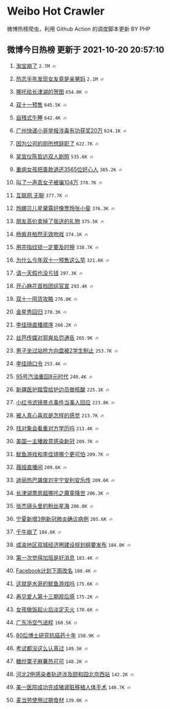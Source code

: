 # Weibo Hot Crawler 



微博热榜爬虫，利用 Github Action 的调度脚本更新 BY PHP 


## 微博今日热榜 更新于 2021-10-20 20:57:10 
1. [淘宝崩了](https://s.weibo.com/weibo?q=%E6%B7%98%E5%AE%9D%E5%B4%A9%E4%BA%86&Refer=top) `2.7M 🔥` 

1. [热恋半年发现女友竟是亲舅妈](https://s.weibo.com/weibo?q=%23%E7%83%AD%E6%81%8B%E5%8D%8A%E5%B9%B4%E5%8F%91%E7%8E%B0%E5%A5%B3%E5%8F%8B%E7%AB%9F%E6%98%AF%E4%BA%B2%E8%88%85%E5%A6%88%23&Refer=top) `2.1M 🔥` 

1. [哪吒给长津湖的贺图](https://s.weibo.com/weibo?q=%23%E5%93%AA%E5%90%92%E7%BB%99%E9%95%BF%E6%B4%A5%E6%B9%96%E7%9A%84%E8%B4%BA%E5%9B%BE%23&Refer=top) `654.0K 🔥` 

1. [双十一预售](https://s.weibo.com/weibo?q=%23%E5%8F%8C%E5%8D%81%E4%B8%80%E9%A2%84%E5%94%AE%23&Refer=top) `645.5K 🔥` 

1. [自残式午睡](https://s.weibo.com/weibo?q=%23%E8%87%AA%E6%AE%8B%E5%BC%8F%E5%8D%88%E7%9D%A1%23&Refer=top) `642.4K 🔥` 

1. [广州快递小哥举报涉毒有功获奖20万](https://s.weibo.com/weibo?q=%23%E5%B9%BF%E5%B7%9E%E5%BF%AB%E9%80%92%E5%B0%8F%E5%93%A5%E4%B8%BE%E6%8A%A5%E6%B6%89%E6%AF%92%E6%9C%89%E5%8A%9F%E8%8E%B7%E5%A5%9620%E4%B8%87%23&Refer=top) `624.1K 🔥` 

1. [因为公司的厕所想辞职了](https://s.weibo.com/weibo?q=%23%E5%9B%A0%E4%B8%BA%E5%85%AC%E5%8F%B8%E7%9A%84%E5%8E%95%E6%89%80%E6%83%B3%E8%BE%9E%E8%81%8C%E4%BA%86%23&Refer=top) `622.7K 🔥` 

1. [吴宣仪陈哲远双人剧照](https://s.weibo.com/weibo?q=%23%E5%90%B4%E5%AE%A3%E4%BB%AA%E9%99%88%E5%93%B2%E8%BF%9C%E5%8F%8C%E4%BA%BA%E5%89%A7%E7%85%A7%23&Refer=top) `535.6K 🔥` 

1. [重病女孩把善款退还3565位好心人](https://s.weibo.com/weibo?q=%23%E9%87%8D%E7%97%85%E5%A5%B3%E5%AD%A9%E6%8A%8A%E5%96%84%E6%AC%BE%E9%80%80%E8%BF%983565%E4%BD%8D%E5%A5%BD%E5%BF%83%E4%BA%BA%23&Refer=top) `385.2K 🔥` 

1. [叫了一声乖女子被骗104万](https://s.weibo.com/weibo?q=%23%E5%8F%AB%E4%BA%86%E4%B8%80%E5%A3%B0%E4%B9%96%E5%A5%B3%E5%AD%90%E8%A2%AB%E9%AA%97104%E4%B8%87%23&Refer=top) `378.7K 🔥` 

1. [互联网 无聊](https://s.weibo.com/weibo?q=%E4%BA%92%E8%81%94%E7%BD%91%20%E6%97%A0%E8%81%8A&Refer=top) `377.7K 🔥` 

1. [玲娜贝儿星黛露好像贾玲张小斐](https://s.weibo.com/weibo?q=%23%E7%8E%B2%E5%A8%9C%E8%B4%9D%E5%84%BF%E6%98%9F%E9%BB%9B%E9%9C%B2%E5%A5%BD%E5%83%8F%E8%B4%BE%E7%8E%B2%E5%BC%A0%E5%B0%8F%E6%96%90%23&Refer=top) `376.3K 🔥` 

1. [朋友高价卖掉了我送的礼物](https://s.weibo.com/weibo?q=%23%E6%9C%8B%E5%8F%8B%E9%AB%98%E4%BB%B7%E5%8D%96%E6%8E%89%E4%BA%86%E6%88%91%E9%80%81%E7%9A%84%E7%A4%BC%E7%89%A9%23&Refer=top) `375.5K 🔥` 

1. [杨紫井柏然无效吻戏](https://s.weibo.com/weibo?q=%23%E6%9D%A8%E7%B4%AB%E4%BA%95%E6%9F%8F%E7%84%B6%E6%97%A0%E6%95%88%E5%90%BB%E6%88%8F%23&Refer=top) `374.1K 🔥` 

1. [用完指纹锁一定要及时擦](https://s.weibo.com/weibo?q=%23%E7%94%A8%E5%AE%8C%E6%8C%87%E7%BA%B9%E9%94%81%E4%B8%80%E5%AE%9A%E8%A6%81%E5%8F%8A%E6%97%B6%E6%93%A6%23&Refer=top) `338.7K 🔥` 

1. [为什么今年双十一预售这么早](https://s.weibo.com/weibo?q=%23%E4%B8%BA%E4%BB%80%E4%B9%88%E4%BB%8A%E5%B9%B4%E5%8F%8C%E5%8D%81%E4%B8%80%E9%A2%84%E5%94%AE%E8%BF%99%E4%B9%88%E6%97%A9%23&Refer=top) `321.6K 🔥` 

1. [请一天假也没亏钱](https://s.weibo.com/weibo?q=%23%E8%AF%B7%E4%B8%80%E5%A4%A9%E5%81%87%E4%B9%9F%E6%B2%A1%E4%BA%8F%E9%92%B1%23&Refer=top) `297.3K 🔥` 

1. [开心麻花首档团综官宣](https://s.weibo.com/weibo?q=%23%E5%BC%80%E5%BF%83%E9%BA%BB%E8%8A%B1%E9%A6%96%E6%A1%A3%E5%9B%A2%E7%BB%BC%E5%AE%98%E5%AE%A3%23&Refer=top) `293.4K 🔥` 

1. [双十一囤货攻略](https://s.weibo.com/weibo?q=%23%E5%8F%8C%E5%8D%81%E4%B8%80%E5%9B%A4%E8%B4%A7%E6%94%BB%E7%95%A5%23&Refer=top) `276.0K 🔥` 

1. [金星秀回归](https://s.weibo.com/weibo?q=%23%E9%87%91%E6%98%9F%E7%A7%80%E5%9B%9E%E5%BD%92%23&Refer=top) `270.3K 🔥` 

1. [李佳琦直播顺序](https://s.weibo.com/weibo?q=%E6%9D%8E%E4%BD%B3%E7%90%A6%E7%9B%B4%E6%92%AD%E9%A1%BA%E5%BA%8F&Refer=top) `266.2K 🔥` 

1. [丝芭传媒对郭爽处罚通告](https://s.weibo.com/weibo?q=%23%E4%B8%9D%E8%8A%AD%E4%BC%A0%E5%AA%92%E5%AF%B9%E9%83%AD%E7%88%BD%E5%A4%84%E7%BD%9A%E9%80%9A%E5%91%8A%23&Refer=top) `265.9K 🔥` 

1. [男子坐过站抢方向盘被2学生制止](https://s.weibo.com/weibo?q=%23%E7%94%B7%E5%AD%90%E5%9D%90%E8%BF%87%E7%AB%99%E6%8A%A2%E6%96%B9%E5%90%91%E7%9B%98%E8%A2%AB2%E5%AD%A6%E7%94%9F%E5%88%B6%E6%AD%A2%23&Refer=top) `253.7K 🔥` 

1. [李佳琦口令](https://s.weibo.com/weibo?q=%23%E6%9D%8E%E4%BD%B3%E7%90%A6%E5%8F%A3%E4%BB%A4%23&Refer=top) `253.4K 🔥` 

1. [95号汽油重回8元时代](https://s.weibo.com/weibo?q=%2395%E5%8F%B7%E6%B1%BD%E6%B2%B9%E9%87%8D%E5%9B%9E8%E5%85%83%E6%97%B6%E4%BB%A3%23&Refer=top) `240.4K 🔥` 

1. [新疆医护踏雪给护边员做核酸](https://s.weibo.com/weibo?q=%23%E6%96%B0%E7%96%86%E5%8C%BB%E6%8A%A4%E8%B8%8F%E9%9B%AA%E7%BB%99%E6%8A%A4%E8%BE%B9%E5%91%98%E5%81%9A%E6%A0%B8%E9%85%B8%23&Refer=top) `225.1K 🔥` 

1. [小红书滤镜景点事件当事人回应](https://s.weibo.com/weibo?q=%23%E5%B0%8F%E7%BA%A2%E4%B9%A6%E6%BB%A4%E9%95%9C%E6%99%AF%E7%82%B9%E4%BA%8B%E4%BB%B6%E5%BD%93%E4%BA%8B%E4%BA%BA%E5%9B%9E%E5%BA%94%23&Refer=top) `223.8K 🔥` 

1. [被人真心喜欢是怎样的感觉](https://s.weibo.com/weibo?q=%23%E8%A2%AB%E4%BA%BA%E7%9C%9F%E5%BF%83%E5%96%9C%E6%AC%A2%E6%98%AF%E6%80%8E%E6%A0%B7%E7%9A%84%E6%84%9F%E8%A7%89%23&Refer=top) `213.7K 🔥` 

1. [找对象会看重对方学历吗](https://s.weibo.com/weibo?q=%23%E6%89%BE%E5%AF%B9%E8%B1%A1%E4%BC%9A%E7%9C%8B%E9%87%8D%E5%AF%B9%E6%96%B9%E5%AD%A6%E5%8E%86%E5%90%97%23&Refer=top) `213.4K 🔥` 

1. [美国一主播故意感染新冠](https://s.weibo.com/weibo?q=%23%E7%BE%8E%E5%9B%BD%E4%B8%80%E4%B8%BB%E6%92%AD%E6%95%85%E6%84%8F%E6%84%9F%E6%9F%93%E6%96%B0%E5%86%A0%23&Refer=top) `209.7K 🔥` 

1. [鱿鱼游戏和李佳琦哪个更可怕](https://s.weibo.com/weibo?q=%23%E9%B1%BF%E9%B1%BC%E6%B8%B8%E6%88%8F%E5%92%8C%E6%9D%8E%E4%BD%B3%E7%90%A6%E5%93%AA%E4%B8%AA%E6%9B%B4%E5%8F%AF%E6%80%95%23&Refer=top) `209.7K 🔥` 

1. [薇娅直播间](https://s.weibo.com/weibo?q=%23%E8%96%87%E5%A8%85%E7%9B%B4%E6%92%AD%E9%97%B4%23&Refer=top) `209.6K 🔥` 

1. [迪丽热巴龚俊刘宇宁安利安乐传](https://s.weibo.com/weibo?q=%23%E8%BF%AA%E4%B8%BD%E7%83%AD%E5%B7%B4%E9%BE%9A%E4%BF%8A%E5%88%98%E5%AE%87%E5%AE%81%E5%AE%89%E5%88%A9%E5%AE%89%E4%B9%90%E4%BC%A0%23&Refer=top) `209.6K 🔥` 

1. [长津湖票房超哪吒之魔童降世](https://s.weibo.com/weibo?q=%23%E9%95%BF%E6%B4%A5%E6%B9%96%E7%A5%A8%E6%88%BF%E8%B6%85%E5%93%AA%E5%90%92%E4%B9%8B%E9%AD%94%E7%AB%A5%E9%99%8D%E4%B8%96%23&Refer=top) `206.3K 🔥` 

1. [张杰镜头里的粉丝星海](https://s.weibo.com/weibo?q=%23%E5%BC%A0%E6%9D%B0%E9%95%9C%E5%A4%B4%E9%87%8C%E7%9A%84%E7%B2%89%E4%B8%9D%E6%98%9F%E6%B5%B7%23&Refer=top) `206.0K 🔥` 

1. [宁夏新增3例新冠肺炎确诊病例](https://s.weibo.com/weibo?q=%23%E5%AE%81%E5%A4%8F%E6%96%B0%E5%A2%9E3%E4%BE%8B%E6%96%B0%E5%86%A0%E8%82%BA%E7%82%8E%E7%A1%AE%E8%AF%8A%E7%97%85%E4%BE%8B%23&Refer=top) `205.6K 🔥` 

1. [千牛崩了](https://s.weibo.com/weibo?q=%23%E5%8D%83%E7%89%9B%E5%B4%A9%E4%BA%86%23&Refer=top) `184.6K 🔥` 

1. [成渝地区双城经济圈建设规划纲要发布](https://s.weibo.com/weibo?q=%23%E6%88%90%E6%B8%9D%E5%9C%B0%E5%8C%BA%E5%8F%8C%E5%9F%8E%E7%BB%8F%E6%B5%8E%E5%9C%88%E5%BB%BA%E8%AE%BE%E8%A7%84%E5%88%92%E7%BA%B2%E8%A6%81%E5%8F%91%E5%B8%83%23&Refer=top) `184.0K 🔥` 

1. [第一次觉得加班是好消息](https://s.weibo.com/weibo?q=%23%E7%AC%AC%E4%B8%80%E6%AC%A1%E8%A7%89%E5%BE%97%E5%8A%A0%E7%8F%AD%E6%98%AF%E5%A5%BD%E6%B6%88%E6%81%AF%23&Refer=top) `183.4K 🔥` 

1. [Facebook计划下周改名](https://s.weibo.com/weibo?q=%23Facebook%E8%AE%A1%E5%88%92%E4%B8%8B%E5%91%A8%E6%94%B9%E5%90%8D%23&Refer=top) `180.4K 🔥` 

1. [这就是水哥的鱿鱼游戏吗](https://s.weibo.com/weibo?q=%23%E8%BF%99%E5%B0%B1%E6%98%AF%E6%B0%B4%E5%93%A5%E7%9A%84%E9%B1%BF%E9%B1%BC%E6%B8%B8%E6%88%8F%E5%90%97%23&Refer=top) `175.6K 🔥` 

1. [再见爱人第十三期观后感](https://s.weibo.com/weibo?q=%23%E5%86%8D%E8%A7%81%E7%88%B1%E4%BA%BA%E7%AC%AC%E5%8D%81%E4%B8%89%E6%9C%9F%E8%A7%82%E5%90%8E%E6%84%9F%23&Refer=top) `175.2K 🔥` 

1. [女孩做饭起火后淡定灭火](https://s.weibo.com/weibo?q=%23%E5%A5%B3%E5%AD%A9%E5%81%9A%E9%A5%AD%E8%B5%B7%E7%81%AB%E5%90%8E%E6%B7%A1%E5%AE%9A%E7%81%AD%E7%81%AB%23&Refer=top) `170.6K 🔥` 

1. [广东冷空气进程](https://s.weibo.com/weibo?q=%23%E5%B9%BF%E4%B8%9C%E5%86%B7%E7%A9%BA%E6%B0%94%E8%BF%9B%E7%A8%8B%23&Refer=top) `160.5K 🔥` 

1. [80后博士研究抗癌药十年](https://s.weibo.com/weibo?q=%2380%E5%90%8E%E5%8D%9A%E5%A3%AB%E7%A0%94%E7%A9%B6%E6%8A%97%E7%99%8C%E8%8D%AF%E5%8D%81%E5%B9%B4%23&Refer=top) `158.9K 🔥` 

1. [考试都没这么认真过](https://s.weibo.com/weibo?q=%23%E8%80%83%E8%AF%95%E9%83%BD%E6%B2%A1%E8%BF%99%E4%B9%88%E8%AE%A4%E7%9C%9F%E8%BF%87%23&Refer=top) `149.5K 🔥` 

1. [糖炒栗子麻薯热可可](https://s.weibo.com/weibo?q=%23%E7%B3%96%E7%82%92%E6%A0%97%E5%AD%90%E9%BA%BB%E8%96%AF%E7%83%AD%E5%8F%AF%E5%8F%AF%23&Refer=top) `148.2K 🔥` 

1. [河北2例感染者轨迹涉及颐和园北京西站](https://s.weibo.com/weibo?q=%23%E6%B2%B3%E5%8C%972%E4%BE%8B%E6%84%9F%E6%9F%93%E8%80%85%E8%BD%A8%E8%BF%B9%E6%B6%89%E5%8F%8A%E9%A2%90%E5%92%8C%E5%9B%AD%E5%8C%97%E4%BA%AC%E8%A5%BF%E7%AB%99%23&Refer=top) `142.2K 🔥` 

1. [美一医院成功完成猪肾脏移植人体手术](https://s.weibo.com/weibo?q=%23%E7%BE%8E%E4%B8%80%E5%8C%BB%E9%99%A2%E6%88%90%E5%8A%9F%E5%AE%8C%E6%88%90%E7%8C%AA%E8%82%BE%E8%84%8F%E7%A7%BB%E6%A4%8D%E4%BA%BA%E4%BD%93%E6%89%8B%E6%9C%AF%23&Refer=top) `140.7K 🔥` 

1. [麦当劳使用过期食材](https://s.weibo.com/weibo?q=%23%E9%BA%A6%E5%BD%93%E5%8A%B3%E4%BD%BF%E7%94%A8%E8%BF%87%E6%9C%9F%E9%A3%9F%E6%9D%90%23&Refer=top) `139.0K 🔥` 

